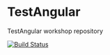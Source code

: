 TestAngular
===========

TestAngular workshop repository


[![Build Status](https://travis-ci.org/xarling/TestAngular.svg?branch=master)](https://travis-ci.org/xarling/TestAngular)

